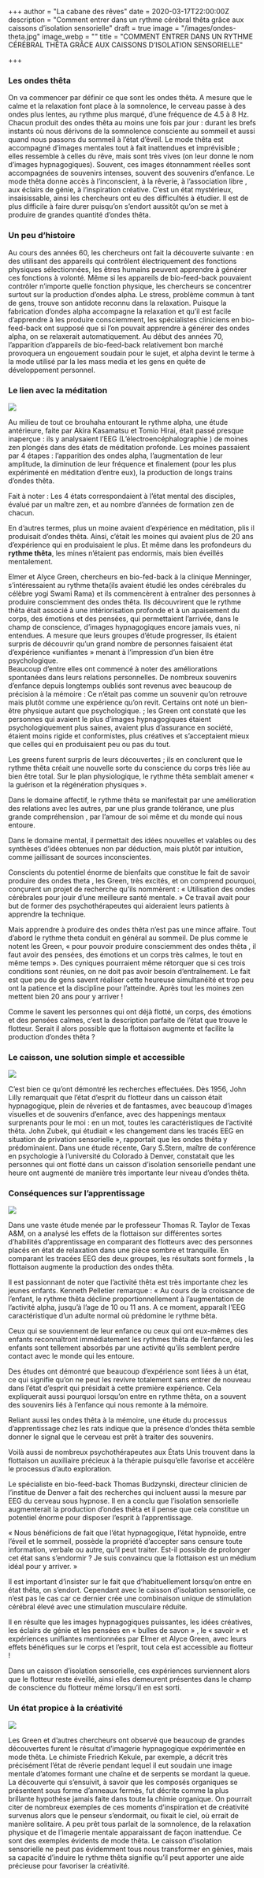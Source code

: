 +++
author = "La cabane des rêves"
date = 2020-03-17T22:00:00Z
description = "Comment entrer dans un rythme cérébral thêta grâce aux caissons d’isolation sensorielle"
draft = true
image = "/images/ondes-theta.jpg"
image_webp = ""
title = "COMMENT ENTRER DANS UN RYTHME CÉRÉBRAL THÊTA GRÂCE AUX CAISSONS D’ISOLATION SENSORIELLE"

+++
### Les ondes thêta

On va commencer par définir ce que sont les ondes thêta. A mesure que le calme et la relaxation font place à la somnolence, le cerveau passe à des ondes plus lentes, au rythme plus marqué, d’une fréquence de 4.5 à 8 Hz. Chacun produit des ondes thêta au moins une fois par jour : durant les brefs instants où nous dérivons de la somnolence consciente au sommeil et aussi quand nous passons du sommeil à l’état d’éveil. Le mode thêta est accompagné d’images mentales tout à fait inattendues et imprévisible ; elles ressemble à celles du rêve, mais sont très vives (on leur donne le nom d’images hypnagogiques). Souvent, ces images étonnamment réelles sont accompagnées de souvenirs intenses, souvent des souvenirs d’enfance. Le mode thêta donne accès à l’inconscient, à la rêverie, à l’association libre , aux éclairs de génie, à l’inspiration créative. C’est un état mystérieux, insaisissable, ainsi les chercheurs ont eu des difficultés à étudier. Il est de plus difficile à faire durer puisqu’on s’endort aussitôt qu’on se met à produire de grandes quantité d’ondes thêta.

### Un peu d’histoire

Au cours des années 60, les chercheurs ont fait la découverte suivante : en des utilisant des appareils qui contrôlent électriquement des fonctions physiques sélectionnées, les êtres humains peuvent apprendre à générer ces fonctions à volonté. Même si les appareils de bio-feed-back pouvaient contrôler n’importe quelle fonction physique, les chercheurs se concentrer surtout sur la production d’ondes alpha. Le stress, problème commun à tant de gens, trouve son antidote reconnu dans la relaxation. Puisque la fabrication d’ondes alpha accompagne la relaxation et qu’il est facile d’apprendre à les produire consciemment, les spécialistes cliniciens en bio-feed-back ont supposé que si l’on pouvait apprendre à générer des ondes alpha, on se relaxerait automatiquement. Au début des années 70, l’apparition d’appareils de bio-feed-back relativement bon marché provoquera un engouement soudain pour le sujet, et alpha devint le terme à la mode utilisé par la les mass media et les gens en quête de développement personnel.

### Le lien avec la méditation

![](/images/moine-meditation-300x173.jpg)

Au milieu de tout ce brouhaha entourant le rythme alpha, une étude antérieure, faite par Akira Kasamatsu et Tomio Hirai, était passé presque inaperçue : ils y analysaient l’EEG (L’électroencéphalographie ) de moines zen plongés dans des états de méditation profonde. Les moines passaient par 4 étapes : l’apparition des ondes alpha, l’augmentation de leur amplitude, la diminution de leur fréquence et finalement (pour les plus expérimenté en méditation d’entre eux), la production de longs trains d’ondes thêta.

Fait à noter : Les 4 états correspondaient à l’état mental des disciples, évalué par un maître zen, et au nombre d’années de formation zen de chacun.

En d’autres termes, plus un moine avaient d’expérience en méditation, plis il produisait d’ondes thêta. Ainsi, c’était les moines qui avaient plus de 20 ans d’expérience qui en produisaient le plus. Et même dans les profondeurs du **rythme thêta**, les mines n’étaient pas endormis, mais bien éveillés mentalement.

Elmer et Alyce Green, chercheurs en bio-fed-back à la clinique Menninger, s’intéressaient au rythme theta(ils avaient étudié les ondes cérébrales du célèbre yogi Swami Rama) et ils commencèrent à entraîner des personnes à produire consciemment des ondes thêta. Ils découvrirent que le rythme thêta était associé à une intériorisation profonde et à un apaisement du corps, des émotions et des pensées, qui permettaient l’arrivée, dans le champ de conscience, d’images hypnagogiques encore jamais vues, ni entendues. A mesure que leurs groupes d’étude progresser, ils étaient surpris de découvrir qu’un grand nombre de personnes faisaient état d’expérience «unifiantes » menant à l’impression d’un bien être psychologique.  
Beaucoup d’entre elles ont commencé à noter des améliorations spontanées dans leurs relations personnelles. De nombreux souvenirs d’enfance depuis longtemps oubliés sont revenus avec beaucoup de précision à la mémoire : Ce n’était pas comme un souvenir qu’on retrouve mais plutôt comme une expérience qu’on revit. Certains ont noté un bien-être physique autant que psychologique. ; les Green ont constaté que les personnes qui avaient le plus d’images hypnagogiques étaient psychologiquement plus saines, avaient plus d’assurance en société, étaient moins rigide et conformistes, plus créatives et s’acceptaient mieux que celles qui en produisaient peu ou pas du tout.

Les greens furent surpris de leurs découvertes ; ils en conclurent que le rythme thêta créait une nouvelle sorte du conscience du corps très liée au bien être total. Sur le plan physiologique, le rythme thêta semblait amener « la guérison et la régénération physiques ».

Dans le domaine affectif, le rythme thêta se manifestait par une amélioration des relations avec les autres, par une plus grande tolérance, une plus grande compréhension , par l’amour de soi même et du monde qui nous entoure.

Dans le domaine mental, il permettait des idées nouvelles et valables ou des synthèses d’idées obtenues non par déduction, mais plutôt par intuition, comme jaillissant de sources inconscientes.

Conscients du potentiel énorme de bienfaits que constitue le fait de savoir produire des ondes theta , les Green, très excités, et on comprend pourquoi, conçurent un projet de recherche qu’ils nommèrent : « Utilisation des ondes cérébrales pour jouir d’une meilleure santé mentale. » Ce travail avait pour but de former des psychothérapeutes qui aideraient leurs patients à apprendre la technique.

Mais apprendre à produire des ondes thêta n’est pas une mince affaire. Tout d’abord le rythme theta conduit en général au sommeil. De plus comme le notent les Green, « pour pouvoir produire consciemment des ondes thêta , il faut avoir des pensées, des émotions et un corps très calmes, le tout en même temps ». Des cyniques pourraient même rétorquer que si ces trois conditions sont réunies, on ne doit pas avoir besoin d’entraînement. Le fait est que peu de gens savent réaliser cette heureuse simultanéité et trop peu ont la patience et la discipline pour l’atteindre. Après tout les moines zen mettent bien 20 ans pour y arriver !

Comme le savent les personnes qui ont déjà flotté, un corps, des émotions et des pensées calmes, c’est la description parfaite de l’état que trouve le flotteur. Serait il alors possible que la flottaison augmente et facilite la production d’ondes thêta ?

### Le caisson, une solution simple et accessible

![](/images/caisson-isolation-sensorielle.jpg)

C’est bien ce qu’ont démontré les recherches effectuées. Dès 1956, John Lilly remarquait que l’état d’esprit du flotteur dans un caisson était hypnagogique, plein de rêveries et de fantasmes, avec beaucoup d’images visuelles et de souvenirs d’enfance, avec des happenings mentaux surprenants pour le moi : en un mot, toutes les caractéristiques de l’activité thêta. John Zubek, qui étudiait « les changement dans les tracés EEG en situation de privation sensorielle », rapportait que les ondes thêta y prédominaient. Dans une étude récente, Gary S.Stern, maître de conférence en psychologie à l’université du Colorado à Denver, constatait que les personnes qui ont flotté dans un caisson d’isolation sensorielle pendant une heure ont augmenté de manière très importante leur niveau d’ondes thêta.

### Conséquences sur l’apprentissage

![](/images/enfant-lit-livre-300x200.jpg)

Dans une vaste étude menée par le professeur Thomas R. Taylor de Texas A&M, on a analysé les effets de la flottaison sur différentes sortes d’habilités d’apprentissage en comparant des flotteurs avec des personnes placés en état de relaxation dans une pièce sombre et tranquille. En comparant les tracées EEG des deux groupes, les résultats sont formels , la flottaison augmente la production des ondes thêta.

Il est passionnant de noter que l’activité thêta est très importante chez les jeunes enfants. Kenneth Pelletier remarque : « Au cours de la croissance de l’enfant, le rythme thêta décline proportionnellement à l’augmentation de l’activité alpha, jusqu’à l’age de 10 ou 11 ans. A ce moment, apparaît l’EEG caractéristique d’un adulte normal où prédomine le rythme bêta.

Ceux qui se souviennent de leur enfance ou ceux qui ont eux-mêmes des enfants reconnaîtront immédiatement les rythmes thêta de l’enfance, où les enfants sont tellement absorbés par une activité qu’ils semblent perdre contact avec le monde qui les entoure.

Des études ont démontré que beaucoup d’expérience sont liées à un état, ce qui signifie qu’on ne peut les revivre totalement sans entrer de nouveau dans l’état d’esprit qui présidait à cette première expérience. Cela expliquerait aussi pourquoi lorsqu’on entre en rythme thêta, on a souvent des souvenirs liés à l’enfance qui nous remonte à la mémoire.

Reliant aussi les ondes thêta à la mémoire, une étude du processus d’apprentissage chez les rats indique que la présence d’ondes thêta semble donner le signal que le cerveau est prêt à traiter des souvenirs.

Voilà aussi de nombreux psychothérapeutes aux États Unis trouvent dans la flottaison un auxiliaire précieux à la thérapie puisqu’elle favorise et accélère le processus d’auto exploration.

Le spécialiste en bio-feed-back Thomas Budzynski, directeur clinicien de l’institue de Denver a fait des recherches qui incluent aussi la mesure par EEG du cerveau sous hypnose. Il en a conclu que l’isolation sensorielle augmenterait la production d’ondes thêta et il pense que cela constitue un potentiel énorme pour disposer l’esprit à l’apprentissage.

« Nous bénéficions de fait que l’état hypnagogique, l’état hypnoïde, entre l’éveil et le sommeil, possède la propriété d’accepter sans censure toute information, verbale ou autre, qu’il peut traiter. Est-il possible de prolonger cet état sans s’endormir ? Je suis convaincu que la flottaison est un médium idéal pour y arriver. »

Il est important d’insister sur le fait que d’habituellement lorsqu’on entre en état thêta, on s’endort. Cependant avec le caisson d’isolation sensorielle, ce n’est pas le cas car ce dernier crée une combinaison unique de stimulation cérébral élevé avec une stimulation musculaire réduite.

Il en résulte que les images hypnagogiques puissantes, les idées créatives, les éclairs de génie et les pensées en « bulles de savon » , le « savoir » et expériences unifiantes mentionnées par Elmer et Alyce Green, avec leurs effets bénéfiques sur le corps et l’esprit, tout cela est accessible au flotteur !

Dans un caisson d’isolation sensorielle, ces expériences surviennent alors que le flotteur reste éveillé, ainsi elles demeurent présentes dans le champ de conscience du flotteur même lorsqu’il en est sorti.

### Un état propice à la créativité

![](/images/dali-reve-creativite-300x169.jpg)

Les Green et d’autres chercheurs ont observé que beaucoup de grandes découvertes furent le résultat d’imagerie hypnagogique expérimentée en mode thêta. Le chimiste Friedrich Kekule, par exemple, a décrit très précisément l’état de rêverie pendant lequel il eut soudain une image mentale d’atomes formant une chaîne et de serpents se mordant la queue. La découverte qui s’ensuivit, à savoir que les composés organiques se présentent sous forme d’anneaux fermés, fut décrite comme la plus brillante hypothèse jamais faite dans toute la chimie organique. On pourrait citer de nombreux exemples de ces moments d’inspiration et de créativité survenus alors que le penseur s’endormait, ou fixait le ciel, où errait de manière solitaire. A peu prêt tous parlait de la somnolence, de la relaxation physique et de l’imagerie mentale apparaissant de façon inattendue. Ce sont des exemples évidents de mode thêta. Le caisson d’isolation sensorielle ne peut pas évidemment tous nous transformer en génies, mais sa capacité d’induire le rythme thêta signifie qu’il peut apporter une aide précieuse pour favoriser la créativité.
